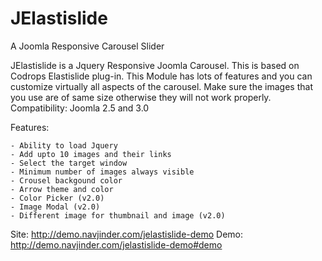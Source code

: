 JElastislide
============

A Joomla Responsive Carousel Slider

JElastislide is a Jquery Responsive Joomla Carousel. This is based on Codrops Elastislide plug-in. This Module has lots of features and you can customize virtually all aspects of the carousel. Make sure the images that you use are of same size otherwise they will not work properly. Compatibility: Joomla 2.5 and 3.0

Features:

    - Ability to load Jquery
    - Add upto 10 images and their links
    - Select the target window
    - Minimum number of images always visible
    - Crousel backgound color
    - Arrow theme and color
    - Color Picker (v2.0)
    - Image Modal (v2.0)
    - Different image for thumbnail and image (v2.0)

Site:  http://demo.navjinder.com/jelastislide-demo
Demo: http://demo.navjinder.com/jelastislide-demo#demo
